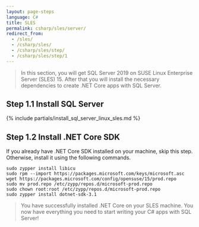 ```yaml
---
layout: page-steps
language: C#
title: SLES
permalink: csharp/sles/server/
redirect_from:
  - /sles/
  - /csharp/sles/
  - /csharp/sles/step/
  - /csharp/sles/step/1
---
```


> In this section, you will get SQL Server 2019 on SUSE Linux Enterprise Server (SLES) 15. After that you will install the necessary dependencies to create .NET Core apps with SQL Server.

## Step 1.1 Install SQL Server

{% include partials/install_sql_server_linux_sles.md %}

## Step 1.2 Install .NET Core SDK

If you already have .NET Core SDK installed on your machine, skip this step. Otherwise, install it using the following commands.

```terminal
sudo zypper install libicu
sudo rpm --import https://packages.microsoft.com/keys/microsoft.asc
wget https://packages.microsoft.com/config/opensuse/15/prod.repo
sudo mv prod.repo /etc/zypp/repos.d/microsoft-prod.repo
sudo chown root:root /etc/zypp/repos.d/microsoft-prod.repo
sudo zypper install dotnet-sdk-3.1
```

> You have successfully installed .NET Core on your SLES machine. You now have everything you need to start writing your C# apps with SQL Server!

